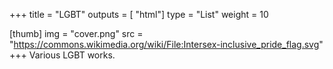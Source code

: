 +++
title = "LGBT"
outputs = [ "html"]
type = "List"
weight = 10

[thumb]
img = "cover.png"
src = "https://commons.wikimedia.org/wiki/File:Intersex-inclusive_pride_flag.svg"
+++
Various LGBT works.